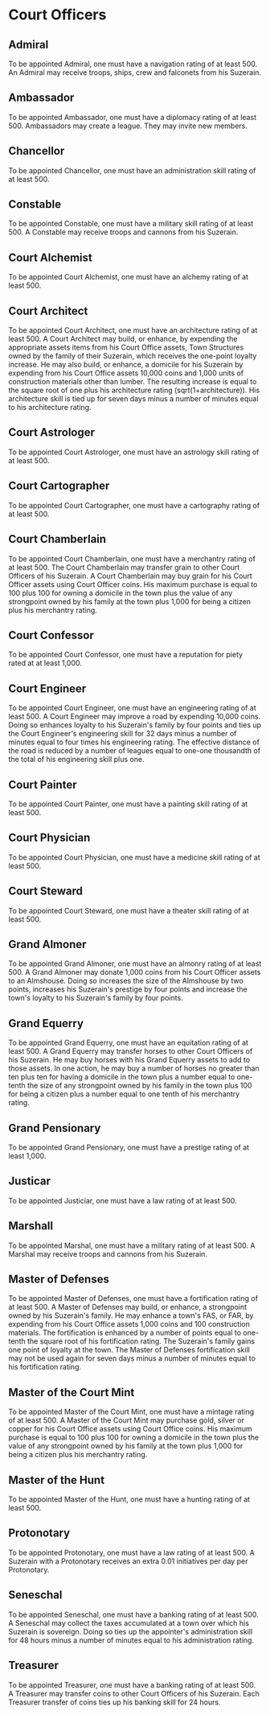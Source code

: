 # Court Officers

## Admiral
To be appointed Admiral, one must have a navigation rating of at least 500. An Admiral may receive troops, ships, crew and falconets from his Suzerain.

## Ambassador
To be appointed Ambassador, one must have a diplomacy rating of at least 500. Ambassadors may create a league. They may invite new members.

## Chancellor
To be appointed Chancellor, one must have an administration skill rating of at least 500.

## Constable
To be appointed Constable, one must have a military skill rating of at least 500. A Constable may receive troops and cannons from his Suzerain.

## Court Alchemist
To be appointed Court Alchemist, one must have an alchemy rating of at least 500.

## Court Architect
To be appointed Court Architect, one must have an architecture rating of at least 500. A Court Architect may build, or enhance, by expending the appropriate assets items from his Court Office assets, Town Structures owned by the family of their Suzerain, which receives the one-point loyalty increase. He may also build, or enhance, a domicile for his Suzerain by expending from his Court Office assets 10,000 coins and 1,000 units of construction materials other than lumber. The resulting increase is equal to the square root of one plus his architecture rating (sqrt(1+architecture)). His architecture skill is tied up for seven days minus a number of minutes equal to his architecture rating.

## Court Astrologer
To be appointed Court Astrologer, one must have an astrology skill rating of at least 500.

## Court Cartographer
To be appointed Court Cartographer, one must have a cartography rating of at least 500.

## Court Chamberlain
To be appointed Court Chamberlain, one must have a merchantry rating of at least 500. The Court Chamberlain may transfer grain to other Court Officers of his Suzerain. A Court Chamberlain may buy grain for his Court Officer assets using Court Officer coins. His maximum purchase is equal to 100 plus 100 for owning a domicile in the town plus the value of any strongpoint owned by his family at the town plus 1,000 for being a citizen plus his merchantry rating.

## Court Confessor
To be appointed Court Confessor, one must have a reputation for piety rated at at least 1,000.

## Court Engineer
To be appointed Court Engineer, one must have an engineering rating of at least 500. A Court Engineer may improve a road by expending 10,000 coins. Doing so enhances loyalty to his Suzerain's family by four points and ties up the Court Engineer's engineering skill for 32 days minus a number of minutes equal to four times his engineering rating. The effective distance of the road is reduced by a number of leagues equal to one-one thousandth of the total of his engineering skill plus one.

## Court Painter
To be appointed Court Painter, one must have a painting skill rating of at least 500.

## Court Physician
To be appointed Court Physician, one must have a medicine skill rating of at least 500.

## Court Steward
To be appointed Court Steward, one must have a theater skill rating of at least 500.

## Grand Almoner
To be appointed Grand Almoner, one must have an almonry rating of at least 500. A Grand Almoner may donate 1,000 coins from his Court Officer assets to an Almshouse. Doing so increases the size of the Almshouse by two points, increases his Suzerain's prestige by four points and increase the town's loyalty to his Suzerain's family by four points.

## Grand Equerry
To be appointed Grand Equerry, one must have an equitation rating of at least 500. A Grand Equerry may transfer horses to other Court Officers of his Suzerain. He may buy horses with his Grand Equerry assets to add to those assets. In one action, he may buy a number of horses no greater than ten plus ten for having a domicile in the town plus a number equal to one-tenth the size of any strongpoint owned by his family in the town plus 100 for being a citizen plus a number equal to one tenth of his merchantry rating.

## Grand Pensionary
To be appointed Grand Pensionary, one must have a prestige rating of at least 1,000.

## Justicar
To be appointed Justiciar, one must have a law rating of at least 500.

## Marshall
To be appointed Marshal, one must have a military rating of at least 500. A Marshal may receive troops and cannons from his Suzerain.

## Master of Defenses
To be appointed Master of Defenses, one must have a fortification rating of at least 500. A Master of Defenses may build, or enhance, a strongpoint owned by his Suzerain's family. He may enhance a town's FAS, or FAR, by expending from his Court Office assets 1,000 coins and 100 construction materials. The fortification is enhanced by a number of points equal to one-tenth the square root of his fortification rating. The Suzerain's family gains one point of loyalty at the town. The Master of Defenses fortification skill may not be used again for seven days minus a number of minutes equal to his fortification rating.

## Master of the Court Mint
To be appointed Master of the Court Mint, one must have a mintage rating of at least 500. A Master of the Court Mint may purchase gold, silver or copper for his Court Office assets using Court Office coins. His maximum purchase is equal to 100 plus 100 for owning a domicile in the town plus the value of any strongpoint owned by his family at the town plus 1,000 for being a citizen plus his merchantry rating.

## Master of the Hunt
To be appointed Master of the Hunt, one must have a hunting rating of at least 500.

## Protonotary
To be appointed Protonotary, one must have a law rating of at least 500. A Suzerain with a Protonotary receives an extra 0.01 initiatives per day per Protonotary.

## Seneschal
To be appointed Seneschal, one must have a banking rating of at least 500. A Seneschal may collect the taxes accumulated at a town over which his Suzerain is sovereign. Doing so ties up the appointer's administration skill for 48 hours minus a number of minutes equal to his administration rating.

## Treasurer
To be appointed Treasurer, one must have a banking rating of at least 500. A Treasurer may transfer coins to other Court Officers of his Suzerain. Each Treasurer transfer of coins ties up his banking skill for 24 hours.
